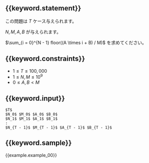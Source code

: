 ## {{keyword.statement}}
この問題は $T$ ケース与えられます。

$N, M, A, B$ が与えられます。

$\sum_{i = 0}^{N - 1} floor((A \times i + B) / M)$ を求めてください。

## {{keyword.constraints}}

- $1 \leq T \leq 100,000$
- $1 \leq N, M \leq 10^9$
- $0 \leq A, B < M$

## {{keyword.input}}

```
$T$
$N_0$ $M_0$ $A_0$ $B_0$
$N_1$ $M_1$ $A_1$ $B_1$
:
$N_{T - 1}$ $M_{T - 1}$ $A_{T - 1}$ $B_{T - 1}$
```

## {{keyword.sample}}

{{example.example_00}}
